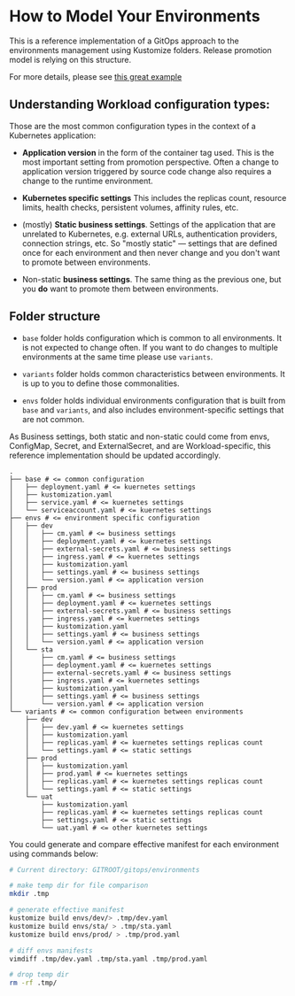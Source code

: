 # How to Model Your Environments

This is a reference implementation of a GitOps approach to the environments management using Kustomize folders. Release
promotion model is relying on this structure.

For more details, please see [this great example](
https://github.com/kostis-codefresh/gitops-environment-promotion)

## Understanding Workload configuration types:

Those are the most common configuration types in the context of a Kubernetes application:

* **Application version** in the form of the container tag used.
  This is the most important setting from promotion perspective.
  Often a change to application version triggered by source code change also requires a
  change to the runtime environment.

* **Kubernetes specific settings** This includes the replicas count, resource limits, health checks, persistent volumes,
  affinity rules, etc.

* (mostly) **Static business settings**.
  Settings of the application that are unrelated to Kubernetes, e.g. external URLs, authentication providers, connection
  strings, etc. So "mostly static" — settings that are defined once for each environment and then never change and you
  don't want to promote between environments.

* Non-static **business settings**.
  The same thing as the previous one, but you **do** want to promote them between environments.

## Folder structure

* `base` folder holds configuration which is common to all environments.
  It is not expected to change often.
  If you want to do changes to multiple environments at the same time please use `variants`.

* `variants` folder holds common characteristics between environments.
  It is up to you to define those commonalities.

* `envs` folder holds individual environments configuration that is built from `base` and `variants`, and also includes
  environment-specific settings that are not common.

As Business settings, both static and non-static could come from envs, ConfigMap, Secret, and ExternalSecret, and are
Workload-specific, this reference implementation should be updated accordingly.

```
.
├── base # <= common configuration
│   ├── deployment.yaml # <= kuernetes settings
│   ├── kustomization.yaml
│   ├── service.yaml # <= kuernetes settings
│   └── serviceaccount.yaml # <= kuernetes settings
├── envs # <= environment specific configuration
│   ├── dev
│   │   ├── cm.yaml # <= business settings
│   │   ├── deployment.yaml # <= kuernetes settings
│   │   ├── external-secrets.yaml # <= business settings
│   │   ├── ingress.yaml # <= kuernetes settings
│   │   ├── kustomization.yaml
│   │   ├── settings.yaml # <= business settings
│   │   └── version.yaml # <= application version 
│   ├── prod
│   │   ├── cm.yaml # <= business settings
│   │   ├── deployment.yaml # <= kuernetes settings
│   │   ├── external-secrets.yaml # <= business settings
│   │   ├── ingress.yaml # <= kuernetes settings
│   │   ├── kustomization.yaml
│   │   ├── settings.yaml # <= business settings
│   │   └── version.yaml # <= application version
│   └── sta
│       ├── cm.yaml # <= business settings
│       ├── deployment.yaml # <= kuernetes settings
│       ├── external-secrets.yaml # <= business settings
│       ├── ingress.yaml # <= kuernetes settings
│       ├── kustomization.yaml
│       ├── settings.yaml # <= business settings
│       └── version.yaml # <= application version
└── variants # <= common configuration between environments
    ├── dev
    │   ├── dev.yaml # <= kuernetes settings
    │   ├── kustomization.yaml
    │   ├── replicas.yaml # <= kuernetes settings replicas count
    │   └── settings.yaml # <= static settings
    ├── prod
    │   ├── kustomization.yaml
    │   ├── prod.yaml # <= kuernetes settings
    │   ├── replicas.yaml # <= kuernetes settings replicas count
    │   └── settings.yaml # <= static settings
    └── uat
        ├── kustomization.yaml
        ├── replicas.yaml # <= kuernetes settings replicas count
        ├── settings.yaml # <= static settings
        └── uat.yaml # <= other kuernetes settings

```

You could generate and compare effective manifest for each environment using commands below:

```bash
# Current directory: GITROOT/gitops/environments

# make temp dir for file comparison
mkdir .tmp

# generate effective manifest
kustomize build envs/dev/> .tmp/dev.yaml
kustomize build envs/sta/ > .tmp/sta.yaml
kustomize build envs/prod/ > .tmp/prod.yaml

# diff envs manifests
vimdiff .tmp/dev.yaml .tmp/sta.yaml .tmp/prod.yaml

# drop temp dir
rm -rf .tmp/
```